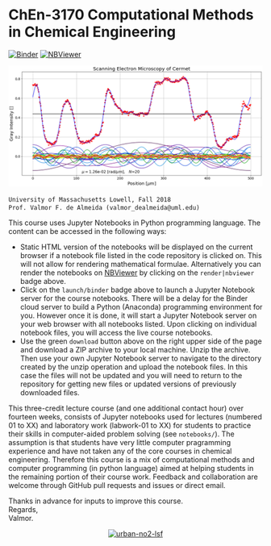 # ChEn-3170 Computational Methods in Chemical Engineering 
[![Binder](https://mybinder.org/badge.svg)](https://mybinder.org/v2/gh/dpploy/chen-3170/master)
[![NBViewer](https://github.com/jupyter/design/blob/master/logos/Badges/nbviewer_badge.svg)](http://nbviewer.jupyter.org/github/dpploy/chen-3170/tree/master/notebooks)

![](notebooks/images/ls-fourier.png)

    University of Massachusetts Lowell, Fall 2018  
    Prof. Valmor F. de Almeida (valmor_dealmeida@uml.edu)

This course uses Jupyter Notebooks in Python programming language. The content can be accessed in
the following ways:
+ Static HTML version of the notebooks will be displayed on the current browser if a 
notebook file listed in the code repository is clicked on. This will not allow for rendering mathematical formulae. Alternatively you can render the notebooks on [NBViewer](http://nbviewer.jupyter.org/) by clicking on the `render|nbviewer` badge above.
+ Click on the `launch/binder` badge above to launch a Jupyter Notebook server for the
course notebooks. There will be a delay for the Binder cloud server to build a 
Python (Anaconda) programming environment for you. However once it is done, it will 
start a Jupyter Notebook server on your web browser with all notebooks listed. Upon 
clicking on individual notebook files, you will access the live course notebooks.
+ Use the green `download` button above on the right upper side of the page and download a ZIP archive to your local machine. Unzip the archive. Then use your own Jupyter Notebook server to navigate to the directory created by the unzip operation and upload the notebook files. In this case the files will not be updated and you will need to return to the repository for getting new files or updated versions of previously downloaded files.

This three-credit lecture course (and one additional contact hour) over fourteen weeks, consists of Jupyter notebooks used for lectures (numbered 01 to XX) and laboratory work (labwork-01 to XX) for students to practice their skills in computer-aided problem solving (see `notebooks/`). The assumption is that students have very little computer pragramming experience and have not taken any of the core courses in chemical engineering. Therefore this course is a mix of computational methods and computer programming (in python language) aimed at helping students in the remaining portion of their course work. Feedback and collaboration are welcome through GitHub pull requests and issues or direct email. 

Thanks in advance for inputs to improve this course.\
Regards,\
Valmor.



<div>
    <a href="https://plot.ly/~dealmeidavf/1/?share_key=EwA052fWxl859j0CWc1VeD" target="_blank" title="urban-no2-lsf" style="display: block; text-align: center;"><img src="https://plot.ly/~dealmeidavf/1.png?share_key=EwA052fWxl859j0CWc1VeD" alt="urban-no2-lsf" style="max-width: 100%;width: 970px;"  width="970" onerror="this.onerror=null;this.src='https://plot.ly/404.png';" /></a>
</div>

